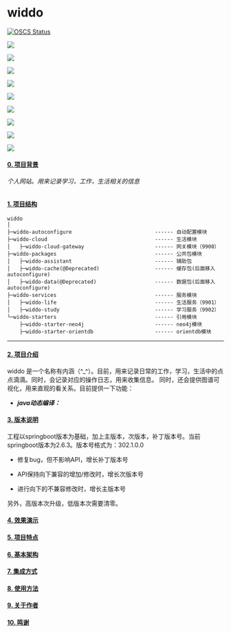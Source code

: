 # widdo

[![OSCS Status](https://www.oscs1024.com/platform/badge/widdo.svg?size=small)](https://www.murphysec.com/accept?code=71a2ccea0bac400f61c54db5ac91c1eb&type=1&from=2)


[![](https://img.shields.io/github/languages/code-size/OnlyXYL/widdo)]()

[![](https://img.shields.io/github/commit-activity/w/OnlyXYL/widdo)](https://github.com/OnlyXYL)

<!--[![](https://img.shields.io/github/commit-status/OnlyXYL/widdo/263.1.2.x/f8bf0bf)]()-->

[![](https://img.shields.io/github/v/release/OnlyXYl/widdo?display_name=tag&include_prereleases)]()

[![](https://img.shields.io/github/v/tag/OnlyXYL/widdo)]()

[![](https://img.shields.io/github/release-date/onlyxyl/widdo)]()

[![](https://img.shields.io/github/issues/OnlyXYL/widdo)]()

[![](https://img.shields.io/github/issues-closed/OnlyXYL/widdo)]()

[![](https://img.shields.io/github/issues-pr-closed/onlyxyl/widdo)]()

[![](https://img.shields.io/github/issues-pr/onlyxyl/widdo)]()

#### [0. 项目背景]()

###### 个人网站。用来记录学习，工作，生活相关的信息

#### [1. 项目结构]()

```
widdo
│
├─widdo-autoconfigure                           ------ 自动配置模块
├─widdo-cloud                                   ------ 生活模块
│   ├─widdo-cloud-gateway                       ------ 网关模块（9900）
├─widdo-packages                                ------ 公共包模块
│   ├─widdo-assistant                           ------ 辅助包
│   ├─widdo-cache(@Deprecated)                  ------ 缓存包(后面移入autoconfigure)
│   ├─widdo-data(@Deprecated)                   ------ 数据包(后面移入autoconfigure)
├─widdo-services                                ------ 服务模块
│   ├─widdo-life                                ------ 生活服务（9901）
│   ├─widdo-study                               ------ 学习服务（9902）
└─widdo-starters                                ------ 引用模块
    ├─widdo-starter-neo4j                       ------ neo4j模块
    ├─widdo-starter-orientdb                    ------ orientdb模块

```

---

#### [2. 项目介绍]()

widdo 是一个名称有内涵（^_^）。目前，用来记录日常的工作，学习，生活中的点点滴滴。同时，会记录对应的操作日志，用来收集信息。
同时，还会提供图谱可视化，用来直观的看关系。目前提供一下功能：

* ***java动态编译：***

#### [3. 版本说明]()

工程以springboot版本为基础，加上主版本，次版本，补丁版本号。当前springboot版本为2.6.3。版本号格式为：302.1.0.0

- 修复bug，但不影响API，增长补丁版本号

- API保持向下兼容的增加/修改时，增长次版本号

- 进行向下的不兼容修改时，增长主版本号

另外，高版本次升级，低版本次需要清零。

#### [4. 效果演示]()

#### [5. 项目特点]()

#### [6. 基本架构]()

#### [7. 集成方式]()

#### [8. 使用方法]()

#### [9. 关于作者]()

#### [10. 鸣谢]()
